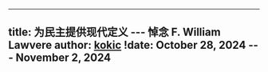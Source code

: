 
---
title: 为民主提供现代定义 --- 悼念 F. William Lawvere
author: [kokic](/kokic.md)
!date: October 28, 2024 --- November 2, 2024 
---

<link href="https://fonts.googleapis.com/css2?family=LXGW+WenKai+TC&display=swap" rel="stylesheet">

<style>
.kaiti {
  font-family: "LXGW WenKai TC", serif;
  font-style: normal;
}

em {
  font-family: "Inria Sans", serif;
  font-style: italic;
}
</style>

<script type="module">
import Hypodoxia from "https://kokic.github.io/hypodoxia/target/hypodoxia.js";

function loadHypodoxia() {
  const hypodoxia = new Hypodoxia([
    {
      name: "Kokic",
      link: "https://raw.githubusercontent.com/kokic/exhibit/refs/heads/main/comments.json",
    }
  ]);
  document.addEventListener("DOMContentLoaded", async () =>
    document.querySelector('article').appendChild(await hypodoxia.toElement()));
}

const href = document.location.href;
(href.startsWith("https://kokic.github.io/smaragdina/") &&
  href != "https://kokic.github.io/smaragdina/index") && loadHypodoxia();
</script>

[](/smaragdina/mourn-lawvere-000A.typ#:html)
